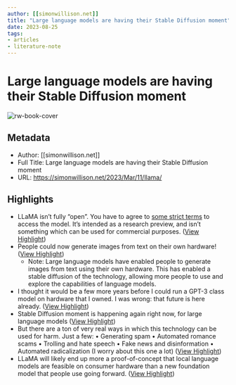 ```yaml
---
author: [[simonwillison.net]]
title: "Large language models are having their Stable Diffusion moment"
date: 2023-08-25
tags: 
- articles
- literature-note
---
```

# Large language models are having their Stable Diffusion moment

![rw-book-cover](https://static.simonwillison.net/static/2023/llama-smaller.gif)

## Metadata
- Author: [[simonwillison.net]]
- Full Title: Large language models are having their Stable Diffusion moment
- URL: https://simonwillison.net/2023/Mar/11/llama/

## Highlights
- LLaMA isn’t fully “open”. You have to agree to [some strict terms](https://forms.gle/jk851eBVbX1m5TAv5) to access the model. It’s intended as a research preview, and isn’t something which can be used for commercial purposes. ([View Highlight](https://read.readwise.io/read/01gvfmnp53d65zn2sv7tzqq4ne))
- People could now generate images from text on their own hardware! ([View Highlight](https://read.readwise.io/read/01gvqxg6s3x4sv3b11w1ka5d5s))
    - Note: Large language models have enabled people to generate images from text using their own hardware. This has enabled a stable diffusion of the technology, allowing more people to use and explore the capabilities of language models.
- I thought it would be a few more years before I could run a GPT-3 class model on hardware that I owned. I was wrong: that future is here already. ([View Highlight](https://read.readwise.io/read/01gvfmnerbja16d00vepphbvwe))
- Stable Diffusion moment is happening again right now, for large language models ([View Highlight](https://read.readwise.io/read/01gvqxhk6jjcyd4erf5xpp0ht1))
- But there are a ton of very real ways in which this technology can be used for harm. Just a few:
  • Generating spam
  • Automated romance scams
  • Trolling and hate speech
  • Fake news and disinformation
  • Automated radicalization (I worry about this one a lot) ([View Highlight](https://read.readwise.io/read/01gvfmnzy09ycft42042w1xrpy))
- LLaMA will likely end up more a proof-of-concept that local language models are feasible on consumer hardware than a new foundation model that people use going forward. ([View Highlight](https://read.readwise.io/read/01gvfmq54tyrsdvs9rd8vjb94c))
